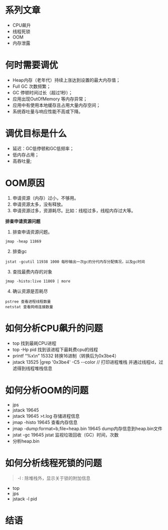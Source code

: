 # 系列文章

- CPU飙升
- 线程死锁
- OOM
- 内存泄露


# 何时需要调优

- Heap内存（老年代）持续上涨达到设置的最大内存值；
- Full GC 次数频繁；
- GC 停顿时间过长（超过1秒）；
- 应用出现OutOfMemory 等内存异常；
- 应用中有使用本地缓存且占用大量内存空间；
- 系统吞吐量与响应性能不高或下降。

# 调优目标是什么

- 延迟：GC低停顿和GC低频率；
- 低内存占用；
- 高吞吐量;

# OOM原因

1. 申请资源（内存）过小，不够用。
2. 申请资源太多，没有释放。
3. 申请资源过多，资源耗尽。比如：线程过多，线程内存过大等。

**排查申请资源问题**

1. 排查申请资源问题。

```
jmap -heap 11869 
```

2. 排查gc

```
jstat -gcutil 11938 1000 每秒输出一次gc的分代内存分配情况，以及gc时间
```

3. 查找最费内存的对象

```
jmap -histo:live 11869 | more
```

4. 确认资源是否耗尽

```
pstree 查看进程线程数量
netstat 查看网络连接数量
```



# 如何分析CPU飙升的问题

- top 找到最耗CPU进程
- top -Hp pid 找到该进程下最耗费cpu的线程
- printf “%x\n” 15332  转换16进制（转换后为0x3be4） 
- jstack 13525 |grep '0x3be4'  -C5 --color  //  打印进程堆栈 并通过线程id，过滤得到线程堆栈信息

# 如何分析OOM的问题

- jps
- jstack 19645
- jstack 19645 >t.log 存储进程信息
- jmap -histo 19645 查看内存信息
- jmap -dump:format=b,file=heap.bin 19645 dump内存信息到heap.bin文件
- jstat -gc 19645 jstat 监视垃圾回收（GC）时间，次数
- 分析heap.bin


# 如何分析线程死锁的问题

> -l : 除堆栈外，显示关于锁的附加信息

- top
- jps
- jstack -l pid


# 结语